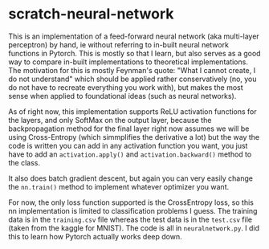 # scratch-neural-network
This is an implementation of a feed-forward neural network (aka multi-layer perceptron) by hand, ie without referring to in-built neural network functions in Pytorch. This is mostly so that I learn, but also serves as a good way to compare in-built implementations to theoretical implementations. The motivation for this is mostly Feynman's quote: "What I cannot create, I do not understand" which should be applied rather conservatively (no, you do not have to recreate everything you work with), but makes the most sense when applied to foundational ideas (such as neural networks). 

As of right now, this implementation supports ReLU activation functions for the layers, and only SoftMax on the output layer, because the backpropagation method for the final layer right now assumes we will be using Cross-Entropy (which simmplifies the derivative a lot) but the way the code is written you can add in any activation function you want, you just have to add an `activation.apply()` and `activation.backward()` method to the class. 

It also does batch gradient descent, but again you can very easily change the `nn.train()` method to implement whatever optimizer you want. 

For now, the only loss function supported is the CrossEntropy loss, so this nn implementation is limited to classification problems I guess. The training data is in the `training.csv` file whereas the test data is in the `test.csv` file (taken from the kaggle for MNIST). The code is all in `neuralnetwork.py`. I did this to learn how Pytorch actually works deep down.  
